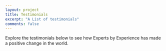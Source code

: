 ```yaml
---
layout: project
title: Testimonials
excerpt: "A List of testimonials"
comments: false
---
```


Explore the testimonials below to see how Experts by Experience has made a positive change in the world.

